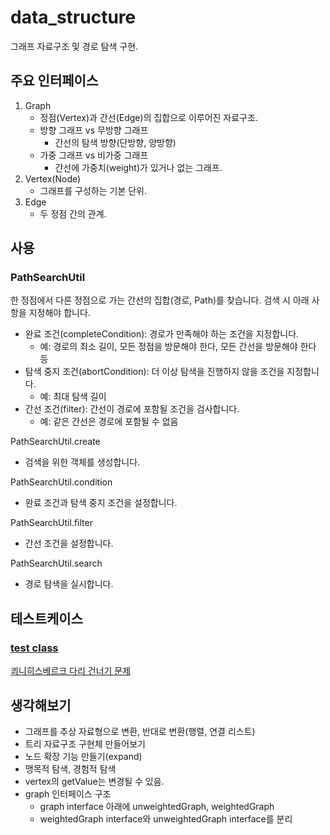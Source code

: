 # data_structure

그래프 자료구조 및 경로 탐색 구현.

## 주요 인터페이스

1. Graph
   * 정점(Vertex)과 간선(Edge)의 집합으로 이루어진 자료구조.
   * 방향 그래프 vs 무방향 그래프
     * 간선의 탐색 방향(단방향, 양방향)
   * 가중 그래프 vs 비가중 그래프
     * 간선에 가중치(weight)가 있거나 없는 그래프.
2. Vertex(Node)
   * 그래프를 구성하는 기본 단위.
3. Edge
   * 두 정점 간의 관계.


## 사용
### PathSearchUtil
한 정점에서 다른 정점으로 가는 간선의 집합(경로, Path)를 찾습니다.
검색 시 아래 사항을 지정해야 합니다. 
* 완료 조건(completeCondition): 경로가 만족해야 하는 조건을 지정합니다.
  * 예: 경로의 최소 길이, 모든 정점을 방문해야 한다, 모든 간선을 방문해야 한다 등
* 탐색 중지 조건(abortCondition): 더 이상 탐색을 진행하지 않을 조건을 지정합니다.
  * 예: 최대 탐색 길이
* 간선 조건(filter): 간선이 경로에 포함될 조건을 검사합니다.
  * 예: 같은 간선은 경로에 포함될 수 없음


PathSearchUtil.create
* 검색을 위한 객체를 생성합니다.

PathSearchUtil.condition
* 완료 조건과 탐색 중지 조건을 설정합니다.

PathSearchUtil.filter
* 간선 조건을 설정합니다.

PathSearchUtil.search
* 경로 탐색을 실시합니다.

## 테스트케이스
<h3><a href="https://github.com/sb33333/data_structure/blob/71d32c44adce3363654415986d2a2d558a90ce5d/src/test/java/home/data_structure/path_search/PathSearcherTest.java">test class</a></h3>
<a href="https://namu.wiki/w/%EC%BE%A8%EB%8B%88%ED%9E%88%EC%8A%A4%EB%B2%A0%EB%A5%B4%ED%81%AC%20%EB%8B%A4%EB%A6%AC%20%EA%B1%B4%EB%84%88%EA%B8%B0%20%EB%AC%B8%EC%A0%9C">쾨니히스베르크 다리 건너기 문제</a>


## 생각해보기
* 그래프를 추상 자료형으로 변환, 반대로 변환(행렬, 연결 리스트)
* 트리 자료구조 구현체 만들어보기
* 노드 확장 기능 만들기(expand)
* 맹목적 탐색, 경험적 탐색
* vertex의 getValue는 변경될 수 있음.
* graph 인터페이스 구조
  * graph interface 아래에 unweightedGraph, weightedGraph
  * weightedGraph interface와 unweightedGraph interface를 분리
